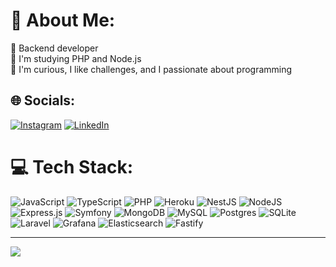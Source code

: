 # 💫 About Me:
🔭 Backend developer<br>🌱 I'm studying PHP and Node.js<br>💬 I'm curious, I like challenges, and I passionate about programming


## 🌐 Socials:
[![Instagram](https://img.shields.io/badge/Instagram-%23E4405F.svg?logo=Instagram&logoColor=white)](https://instagram.com/thaisminas) [![LinkedIn](https://img.shields.io/badge/LinkedIn-%230077B5.svg?logo=linkedin&logoColor=white)](https://linkedin.com/in/https://www.linkedin.com/in/thaisminas/)

# 💻 Tech Stack:
![JavaScript](https://img.shields.io/badge/javascript-%23323330.svg?style=plastic&logo=javascript&logoColor=%23F7DF1E) ![TypeScript](https://img.shields.io/badge/typescript-%23007ACC.svg?style=plastic&logo=typescript&logoColor=white) ![PHP](https://img.shields.io/badge/php-%23777BB4.svg?style=plastic&logo=php&logoColor=white) ![Heroku](https://img.shields.io/badge/heroku-%23430098.svg?style=plastic&logo=heroku&logoColor=white) ![NestJS](https://img.shields.io/badge/nestjs-%23E0234E.svg?style=plastic&logo=nestjs&logoColor=white) ![NodeJS](https://img.shields.io/badge/node.js-6DA55F?style=plastic&logo=node.js&logoColor=white) ![Express.js](https://img.shields.io/badge/express.js-%23404d59.svg?style=plastic&logo=express&logoColor=%2361DAFB) ![Symfony](https://img.shields.io/badge/symfony-%23000000.svg?style=plastic&logo=symfony&logoColor=white) ![MongoDB](https://img.shields.io/badge/MongoDB-%234ea94b.svg?style=plastic&logo=mongodb&logoColor=white) ![MySQL](https://img.shields.io/badge/mysql-%2300f.svg?style=plastic&logo=mysql&logoColor=white) ![Postgres](https://img.shields.io/badge/postgres-%23316192.svg?style=plastic&logo=postgresql&logoColor=white) ![SQLite](https://img.shields.io/badge/sqlite-%2307405e.svg?style=plastic&logo=sqlite&logoColor=white) ![Laravel](https://img.shields.io/badge/logo-laravel-blue?logo=laravel) ![Grafana](https://img.shields.io/badge/logo-grafana-blue?logo=grafana) ![Elasticsearch](https://img.shields.io/badge/logo-elasticsearch-blue?logo=elasticsearch) ![Fastify](https://img.shields.io/badge/logo-fastify-blue?logo=fastify) 

---
[![](https://visitcount.itsvg.in/api?id=thaisminas&icon=2&color=0)](https://visitcount.itsvg.in)

<!-- Proudly created with GPRM ( https://gprm.itsvg.in ) -->
